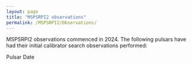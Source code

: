 ```yaml
---
layout: page
title: "MSPSRPI2 observations"
permalink: /MSPSRPI2/Observations/
---
```


MSPSRPI2 observations commenced in 2024. The following pulsars have had their initial calibrator search observations performed:

Pulsar   Date

